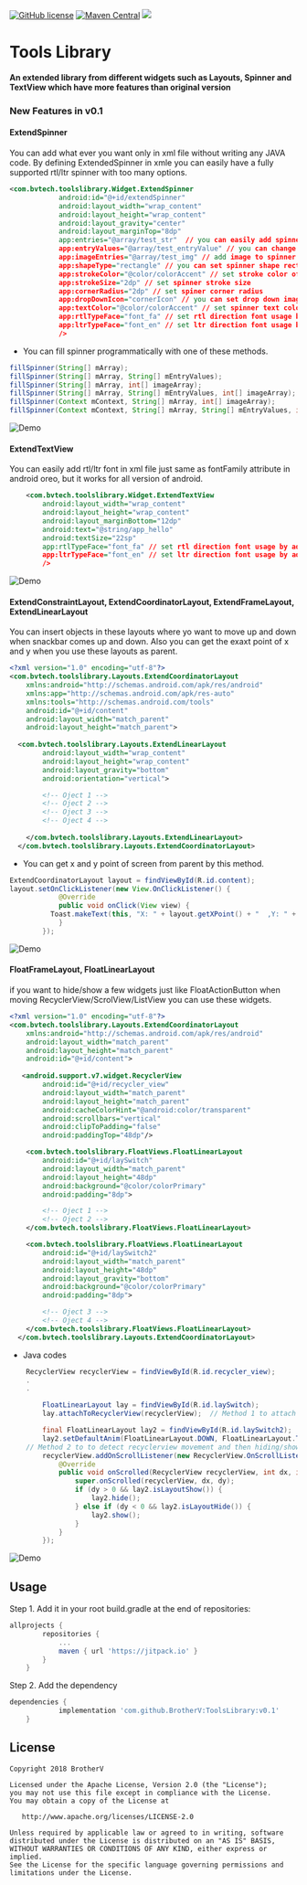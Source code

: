 [![GitHub license](https://img.shields.io/github/license/dcendents/android-maven-gradle-plugin.svg)](http://www.apache.org/licenses/LICENSE-2.0.html)
[![Maven Central](https://img.shields.io/maven-central/v/com.github.dcendents/android-maven-gradle-plugin.svg)](http://search.maven.org/#search%7Cga%7C1%7Ca%3A%22android-maven-gradle-plugin%22)
[![](https://jitpack.io/v/BrotherV/ToolsLibrary.svg)](https://jitpack.io/#BrotherV/ToolsLibrary)
# Tools Library
**An extended library from different widgets such as Layouts, Spinner and TextView which have more features than original version**
### New Features in v0.1

#### ExtendSpinner
You can add what ever you want only in xml file without writing any JAVA code. By defining ExtendedSpinner in xmle you can easily have a fully supported rtl/ltr spinner with too many options.

```xml
<com.bvtech.toolslibrary.Widget.ExtendSpinner
            android:id="@+id/extendSpinner"
            android:layout_width="wrap_content"
            android:layout_height="wrap_content"
            android:layout_gravity="center"
            android:layout_marginTop="8dp"
            app:entries="@array/test_str"  // you can easily add spinner items with a string-array
            app:entryValues="@array/test_entryValue" // you can change entry values of spinner by adding a string-array
            app:imageEntries="@array/test_img" // add image to spinner items by adding names of images in a string-array
            app:shapeType="rectangle" // you can set spinner shape rectangle or oval
            app:strokeColor="@color/colorAccent" // set stroke color of spinner
            app:strokeSize="2dp" // set spinner stroke size
            app:cornerRadius="2dp" // set spiner corner radius
            app:dropDownIcon="cornerIcon" // you can set drop down image by choosing "cornerIcon" or "simple"
            app:textColor="@color/colorAccent" // set spinner text color
            app:rtlTypeFace="font_fa" // set rtl direction font usage by adding fonts name (fonts must be in asset folder)
            app:ltrTypeFace="font_en" // set ltr direction font usage by adding fonts name (fonts must be in asset folder)
            />
```
* You can fill spinner programmatically with one of these methods.
``` java
fillSpinner(String[] mArray);
fillSpinner(String[] mArray, String[] mEntryValues);
fillSpinner(String[] mArray, int[] imageArray);
fillSpinner(String[] mArray, String[] mEntryValues, int[] imageArray);
fillSpinner(Context mContext, String[] mArray, int[] imageArray);
fillSpinner(Context mContext, String[] mArray, String[] mEntryValues, int[] imageArray, int tColor, int bColor, float tSize, float imgSize,  Typeface tf)
```
![Demo](art/11.gif)

#### ExtendTextView
You can easily add rtl/ltr font in xml file just same as fontFamily attribute in android oreo, but it works for all version of android.

```xml
    <com.bvtech.toolslibrary.Widget.ExtendTextView
        android:layout_width="wrap_content"
        android:layout_height="wrap_content"
        android:layout_marginBottom="12dp"
        android:text="@string/app_hello"
        android:textSize="22sp"
        app:rtlTypeFace="font_fa" // set rtl direction font usage by adding fonts name (fonts must be in asset folder)
        app:ltrTypeFace="font_en" // set ltr direction font usage by adding fonts name (fonts must be in asset folder)
        />
```
![Demo](art/21.gif)

#### ExtendConstraintLayout, ExtendCoordinatorLayout, ExtendFrameLayout, ExtendLinearLayout
You can insert objects in these layouts where yo want to move up and down when snackbar comes up and down. Also you can get the exaxt point of x and y when you use these layouts as parent.

```xml
<?xml version="1.0" encoding="utf-8"?>
<com.bvtech.toolslibrary.Layouts.ExtendCoordinatorLayout
    xmlns:android="http://schemas.android.com/apk/res/android"
    xmlns:app="http://schemas.android.com/apk/res-auto"
    xmlns:tools="http://schemas.android.com/tools"
    android:id="@+id/content"
    android:layout_width="match_parent"
    android:layout_height="match_parent">
  
  <com.bvtech.toolslibrary.Layouts.ExtendLinearLayout
        android:layout_width="wrap_content"
        android:layout_height="wrap_content"
        android:layout_gravity="bottom"
        android:orientation="vertical">

        <!-- Oject 1 -->
        <!-- Oject 2 -->
        <!-- Oject 3 -->
        <!-- Oject 4 -->
  
    </com.bvtech.toolslibrary.Layouts.ExtendLinearLayout>
  </com.bvtech.toolslibrary.Layouts.ExtendCoordinatorLayout>
```
* You can get x and y point of screen from parent by this method.
``` java
ExtendCoordinatorLayout layout = findViewById(R.id.content);
layout.setOnClickListener(new View.OnClickListener() {
			@Override
			public void onClick(View view) {
          Toast.makeText(this, "X: " + layout.getXPoint() + "  ,Y: " + layout.getYPoint(), Toast.LENGTH_LONG).show();
			}
		});
```
![Demo](art/31.gif)

#### FloatFrameLayout, FloatLinearLayout
if you want to hide/show a few widgets just like FloatActionButton when moving RecyclerView/ScrolView/ListView you can use these widgets.

```xml
<?xml version="1.0" encoding="utf-8"?>
<com.bvtech.toolslibrary.Layouts.ExtendCoordinatorLayout
    xmlns:android="http://schemas.android.com/apk/res/android"
    android:layout_width="match_parent"
    android:layout_height="match_parent"
    android:id="@+id/content">
  
   <android.support.v7.widget.RecyclerView
        android:id="@+id/recycler_view"
        android:layout_width="match_parent"
        android:layout_height="match_parent"
        android:cacheColorHint="@android:color/transparent"
        android:scrollbars="vertical"
        android:clipToPadding="false"
        android:paddingTop="48dp"/>

    <com.bvtech.toolslibrary.FloatViews.FloatLinearLayout
        android:id="@+id/laySwitch"
        android:layout_width="match_parent"
        android:layout_height="48dp"
        android:background="@color/colorPrimary"
        android:padding="8dp">

        <!-- Oject 1 -->
        <!-- Oject 2 -->
    </com.bvtech.toolslibrary.FloatViews.FloatLinearLayout>

    <com.bvtech.toolslibrary.FloatViews.FloatLinearLayout
        android:id="@+id/laySwitch2"
        android:layout_width="match_parent"
        android:layout_height="48dp"
        android:layout_gravity="bottom"
        android:background="@color/colorPrimary"
        android:padding="8dp">

        <!-- Oject 3 -->
        <!-- Oject 4 -->
    </com.bvtech.toolslibrary.FloatViews.FloatLinearLayout>
  </com.bvtech.toolslibrary.Layouts.ExtendCoordinatorLayout>
```
* Java codes
``` java
    RecyclerView recyclerView = findViewById(R.id.recycler_view);
    .
    .

		FloatLinearLayout lay = findViewById(R.id.laySwitch);
		lay.attachToRecyclerView(recyclerView);  // Method 1 to attach float layout to recycler

		final FloatLinearLayout lay2 = findViewById(R.id.laySwitch2);
		lay2.setDefaultAnim(FloatLinearLayout.DOWN, FloatLinearLayout.TH);
    // Method 2 to to detect recyclerview movement and then hiding/showing float layout
		recyclerView.addOnScrollListener(new RecyclerView.OnScrollListener() {
			@Override
			public void onScrolled(RecyclerView recyclerView, int dx, int dy) {
				super.onScrolled(recyclerView, dx, dy);
				if (dy > 0 && lay2.isLayoutShow()) {
					lay2.hide();
				} else if (dy < 0 && lay2.isLayoutHide()) {
					lay2.show();
				}
			}
		});
```
![Demo](art/41.gif)


## Usage

Step 1. Add it in your root build.gradle at the end of repositories:
```Groovy
allprojects {
		repositories {
			...
			maven { url 'https://jitpack.io' }
		}
	}
```
Step 2. Add the dependency
```Groovy
dependencies {
	        implementation 'com.github.BrotherV:ToolsLibrary:v0.1'
	}
```

## License
```
Copyright 2018 BrotherV

Licensed under the Apache License, Version 2.0 (the "License");
you may not use this file except in compliance with the License.
You may obtain a copy of the License at

   http://www.apache.org/licenses/LICENSE-2.0

Unless required by applicable law or agreed to in writing, software
distributed under the License is distributed on an "AS IS" BASIS,
WITHOUT WARRANTIES OR CONDITIONS OF ANY KIND, either express or implied.
See the License for the specific language governing permissions and
limitations under the License.
```

